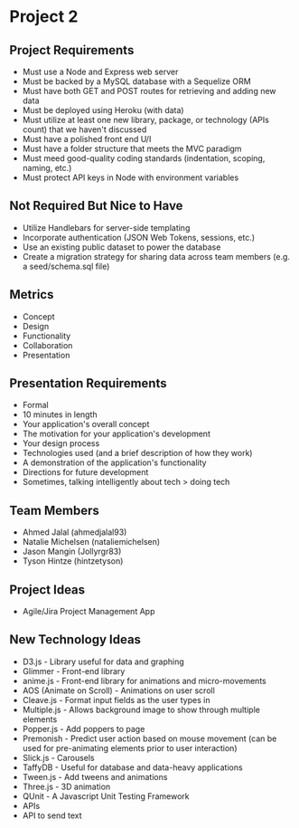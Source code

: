# Project 2

## Project Requirements

- Must use a Node and Express web server
- Must be backed by a MySQL database with a Sequelize ORM
- Must have both GET and POST routes for retrieving and adding new data
- Must be deployed using Heroku (with data)
- Must utilize at least one new library, package, or technology (APIs count) that we haven't discussed
- Must have a polished front end U/I
- Must have a folder structure that meets the MVC paradigm
- Must meed good-quality coding standards (indentation, scoping, naming, etc.)
- Must protect API keys in Node with environment variables

## Not Required But Nice to Have

- Utilize Handlebars for server-side templating
- Incorporate authentication (JSON Web Tokens, sessions, etc.)
- Use an existing public dataset to power the database
- Create a migration strategy for sharing data across team members (e.g. a seed/schema.sql file)

## Metrics

- Concept
- Design
- Functionality
- Collaboration
- Presentation

## Presentation Requirements

- Formal
- 10 minutes in length
- Your application's overall concept
- The motivation for your application's development
- Your design process
- Technologies used (and a brief description of how they work)
- A demonstration of the application's functionality
- Directions for future development
- Sometimes, talking intelligently about tech > doing tech

## Team Members

- Ahmed Jalal (ahmedjalal93)
- Natalie Michelsen (nataliemichelsen)
- Jason Mangin (Jollyrgr83)
- Tyson Hintze (hintzetyson)

## Project Ideas

- Agile/Jira Project Management App

## New Technology Ideas

- D3.js - Library useful for data and graphing
- Glimmer - Front-end library
- anime.js - Front-end library for animations and micro-movements
- AOS (Animate on Scroll) - Animations on user scroll
- Cleave.js - Format input fields as the user types in
- Multiple.js - Allows background image to show through multiple elements
- Popper.js - Add poppers to page
- Premonish - Predict user action based on mouse movement (can be used for pre-animating elements prior to user interaction)
- Slick.js - Carousels
- TaffyDB - Useful for database and data-heavy applications
- Tween.js - Add tweens and animations
- Three.js - 3D animation
- QUnit - A Javascript Unit Testing Framework
- APIs
- API to send text
